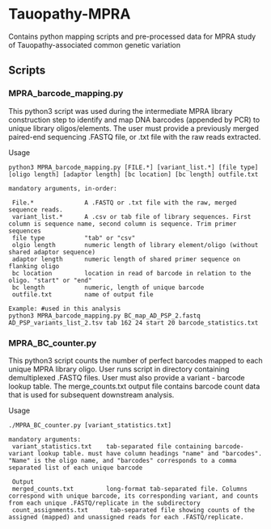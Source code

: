 # Tauopathy-MPRA
Contains python mapping scripts and pre-processed data for MPRA study of Tauopathy-associated common genetic variation

## Scripts

### MPRA_barcode_mapping.py

This python3 script was used during the intermediate MPRA library construction step to identify and map DNA barcodes (appended by PCR) to unique library oligos/elements. The user must provide a previously merged paired-end sequencing .FASTQ file, or .txt file with the raw reads extracted.

Usage
```
python3 MPRA_barcode_mapping.py [FILE.*] [variant_list.*] [file type] [oligo length] [adaptor length] [bc location] [bc length] outfile.txt

mandatory arguments, in-order:

 File.*              A .FASTQ or .txt file with the raw, merged sequence reads.
 variant_list.*      A .csv or tab file of library sequences. First column is sequence name, second column is sequence. Trim primer sequences
 file type           "tab" or "csv"
 olgio length        numeric length of library element/oligo (without shared adaptor sequence)
 adaptor length      numeric length of shared primer sequence on flanking oligo
 bc location         location in read of barcode in relation to the oligo. "start" or "end"
 bc length           numeric, length of unique barcode
 outfile.txt         name of output file

Example: #used in this analysis
python3 MPRA_barcode_mapping.py BC_map_AD_PSP_2.fastq AD_PSP_variants_list_2.tsv tab 162 24 start 20 barcode_statistics.txt

```

### MPRA_BC_counter.py
This python3 script counts the number of perfect barcodes mapped to each unique MPRA library oligo. User runs script in directory containing demultiplexed .FASTQ files. User must also provide a variant - barcode lookup table. The merge_counts.txt output file contains barcode count data that is used for subsequent downstream analysis. 

Usage

```
./MPRA_BC_counter.py [variant_statistics.txt]

mandatory arguments:
 variant_statistics.txt    tab-separated file containing barcode-variant lookup table. must have column headings "name" and "barcodes". "Name" is the oligo name, and "barcodes" corresponds to a comma separated list of each unique barcode
 
 Output
 merged_counts.txt         long-format tab-separated file. Columns correspond with unique barcode, its corresponding variant, and counts from each unique .FASTQ/replicate in the subdirectory
 count_assignments.txt      tab-separated file showing counts of the assigned (mapped) and unassigned reads for each .FASTQ/replicate.
 
 ```



